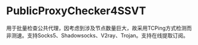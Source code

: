 # PublicProxyChecker4SSVT
 用于批量检查公共代理，因考虑到涉及节点数量巨大，故采用TCPing方式检测而非测速。支持Socks5、Shadowsocks、V2ray、Trojan。支持在线提取订阅。
